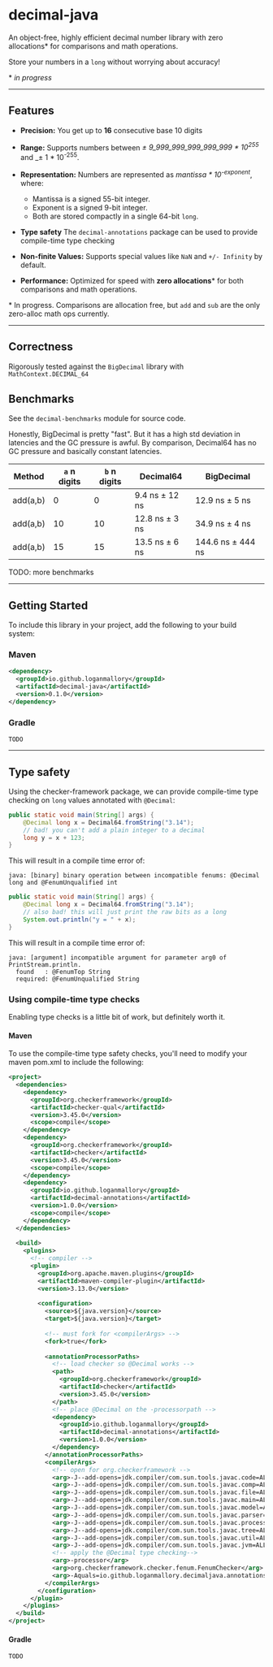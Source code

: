 # decimal-java

An object-free, highly efficient decimal number library with zero allocations* for comparisons and math operations.

Store your numbers in a `long` without worrying about accuracy!

\* _in progress_

---

## Features

- **Precision:**
You get up to **16** consecutive base 10 digits 

- **Range:**
Supports numbers between _± 9_999_999_999_999_999 * 10<sup>255</sup>_ and _± 1 * 10<sup>-255</sup>.

- **Representation:**
Numbers are represented as _mantissa * 10<sup>-exponent</sup>_, where:
  - Mantissa is a signed 55-bit integer.
  - Exponent is a signed 9-bit integer.
  - Both are stored compactly in a single 64-bit `long`.

- **Type safety**
The `decimal-annotations` package can be used to provide compile-time type checking

- **Non-finite Values:**
Supports special values like `NaN` and `+/- Infinity` by default.

- **Performance:**
Optimized for speed with **zero allocations*** for both comparisons and math operations.

\* In progress. Comparisons are allocation free, but `add` and `sub` are the only zero-alloc math ops currently.

---

## Correctness
Rigorously tested against the `BigDecimal` library with `MathContext.DECIMAL_64`

## Benchmarks
See the `decimal-benchmarks` module for source code.

Honestly, BigDecimal is pretty "fast". But it has a high std deviation in latencies 
and the GC pressure is awful. By comparison, Decimal64 has no GC pressure
and basically constant latencies.

| Method   | `a` n digits | `b` n digits | Decimal64       | BigDecimal        |
|----------|--------------|--------------|-----------------|-------------------|
| add(a,b) | 0            | 0            | 9.4 ns  ± 12 ns | 12.9 ns  ± 5 ns   |
| add(a,b) | 10           | 10           | 12.8 ns ± 3 ns  | 34.9 ns  ± 4 ns   |
| add(a,b) | 15           | 15           | 13.5 ns ± 6 ns  | 144.6 ns ± 444 ns |


TODO: more benchmarks

---

## Getting Started

To include this library in your project, add the following to your build system:

### Maven
```xml
<dependency>
  <groupId>io.github.loganmallory</groupId>
  <artifactId>decimal-java</artifactId>
  <version>0.1.0</version>
</dependency>
```

### Gradle
```
TODO
```

---

## Type safety
Using the checker-framework package, we can provide compile-time type checking on `long` values
annotated with `@Decimal`:
```java
public static void main(String[] args) {
    @Decimal long x = Decimal64.fromString("3.14");
    // bad! you can't add a plain integer to a decimal
    long y = x + 123; 
}
```

This will result in a compile time error of:
```
java: [binary] binary operation between incompatible fenums: @Decimal long and @FenumUnqualified int
```

```java
public static void main(String[] args) {
    @Decimal long x = Decimal64.fromString("3.14");
    // also bad! this will just print the raw bits as a long
    System.out.println("y = " + x); 
}
```

This will result in a compile time error of:
```
java: [argument] incompatible argument for parameter arg0 of PrintStream.println.
  found   : @FenumTop String
  required: @FenumUnqualified String
```

### Using compile-time type checks
Enabling type checks is a little bit of work, but definitely worth it.

#### Maven
To use the compile-time type safety checks, you'll need to modify your maven pom.xml 
to include the following:

```xml
<project>
  <dependencies>
    <dependency>
      <groupId>org.checkerframework</groupId>
      <artifactId>checker-qual</artifactId>
      <version>3.45.0</version>
      <scope>compile</scope>
    </dependency>
    <dependency>
      <groupId>org.checkerframework</groupId>
      <artifactId>checker</artifactId>
      <version>3.45.0</version>
      <scope>compile</scope>
    </dependency>
    <dependency>
      <groupId>io.github.loganmallory</groupId>
      <artifactId>decimal-annotations</artifactId>
      <version>1.0.0</version>
      <scope>compile</scope>
    </dependency>
  </dependencies>
  
  <build>
    <plugins>
      <!-- compiler -->
      <plugin>
        <groupId>org.apache.maven.plugins</groupId>
        <artifactId>maven-compiler-plugin</artifactId>
        <version>3.13.0</version>
    
        <configuration>
          <source>${java.version}</source>
          <target>${java.version}</target>
    
          <!-- must fork for <compilerArgs> -->
          <fork>true</fork>
    
          <annotationProcessorPaths>
            <!-- load checker so @Decimal works -->
            <path>
              <groupId>org.checkerframework</groupId>
              <artifactId>checker</artifactId>
              <version>3.45.0</version>
            </path>
            <!-- place @Decimal on the -processorpath -->
            <dependency>
              <groupId>io.github.loganmallory</groupId>
              <artifactId>decimal-annotations</artifactId>
              <version>1.0.0</version>
            </dependency>
          </annotationProcessorPaths>
          <compilerArgs>
            <!-- open for org.checkerframework -->
            <arg>-J--add-opens=jdk.compiler/com.sun.tools.javac.code=ALL-UNNAMED</arg>
            <arg>-J--add-opens=jdk.compiler/com.sun.tools.javac.comp=ALL-UNNAMED</arg>
            <arg>-J--add-opens=jdk.compiler/com.sun.tools.javac.file=ALL-UNNAMED</arg>
            <arg>-J--add-opens=jdk.compiler/com.sun.tools.javac.main=ALL-UNNAMED</arg>
            <arg>-J--add-opens=jdk.compiler/com.sun.tools.javac.model=ALL-UNNAMED</arg>
            <arg>-J--add-opens=jdk.compiler/com.sun.tools.javac.parser=ALL-UNNAMED</arg>
            <arg>-J--add-opens=jdk.compiler/com.sun.tools.javac.processing=ALL-UNNAMED</arg>
            <arg>-J--add-opens=jdk.compiler/com.sun.tools.javac.tree=ALL-UNNAMED</arg>
            <arg>-J--add-opens=jdk.compiler/com.sun.tools.javac.util=ALL-UNNAMED</arg>
            <arg>-J--add-opens=jdk.compiler/com.sun.tools.javac.jvm=ALL-UNNAMED</arg>
            <!-- apply the @Decimal type checking-->
            <arg>-processor</arg>
            <arg>org.checkerframework.checker.fenum.FenumChecker</arg>
            <arg>-Aquals=io.github.loganmallory.decimaljava.annotations.Decimal</arg>
          </compilerArgs>
        </configuration>
      </plugin>
    </plugins>
  </build>
</project>
```

#### Gradle
```
TODO
```